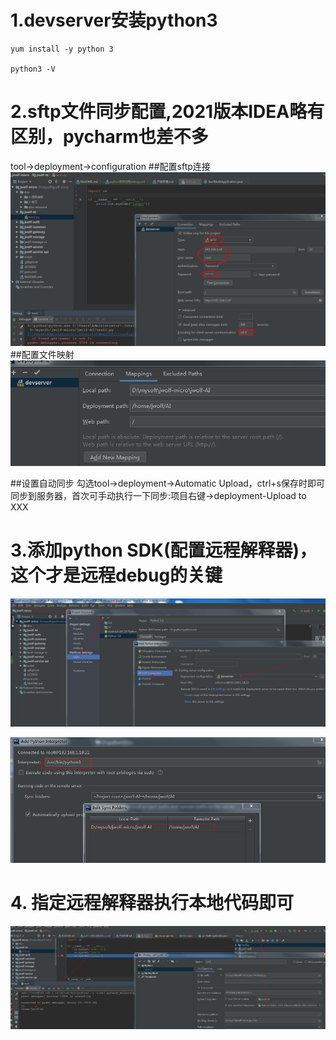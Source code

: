 # 1.devserver安装python3
```shell
yum install -y python 3

python3 -V
```
# 2.sftp文件同步配置,2021版本IDEA略有区别，pycharm也差不多
tool->deployment->configuration
##配置sftp连接
![](../doc-resource/idea-sftp.png)
##配置文件映射
![](../doc-resource/sftp-file-mapping.png)

##设置自动同步
勾选tool->deployment->Automatic Upload，ctrl+s保存时即可同步到服务器，首次可手动执行一下同步:项目右键->deployment-Upload to XXX

# 3.添加python SDK(配置远程解释器)，这个才是远程debug的关键

![](../doc-resource/python-ssh远程解释器.png)

![](../doc-resource/python-ssh远程解释器2.png)

# 4. 指定远程解释器执行本地代码即可

![](../doc-resource/指定远程解释器执行本地代码.png)

